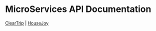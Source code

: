 # MicroServices API Documentation

[ClearTrip](https://github.com/appsflyio/micro-module-documentations/blob/master/cleartrip.md) | 
[HouseJoy](https://github.com/appsflyio/micro-module-documentations/blob/master/housejoy.md)
